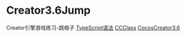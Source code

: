 # Creator3.6Jump
Creator引擎游戏练习-跳格子
[TypeScript语法](https://typescript.bootcss.com/basic-types.html)
[CCClass](http://docs.cocos.com/creator/3.3/manual/zh/scripting/ccclass.html)
[CocosCreator3.6](https://docs.cocos.com/creator/manual/zh/)
